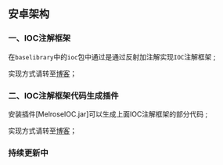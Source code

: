 ## 安卓架构


### 一、IOC注解框架

   在`baselibrary`中的`ioc`包中通过是通过反射加注解实现`IOC`注解框架 ;
   
   实现方式请转至[博客](https://melrose1994.com/index.php/2020/06/07/android架构（一）-ioc注解框架/)；
  

### 二、IOC注解框架代码生成插件
   安装插件[MelroseIOC.jar]可以生成上面IOC注解框架的部分代码 ;
   
   实现方式请转至[博客](https://melrose1994.com/index.php/2020/06/15/android%e6%9e%b6%e6%9e%84%ef%bc%88%e4%ba%8c%ef%bc%89-ioc%e6%b3%a8%e8%a7%a3%e6%a1%86%e6%9e%b6%e6%8f%92%e4%bb%b6%e5%bc%80%e5%8f%91/)；
  

### 持续更新中 